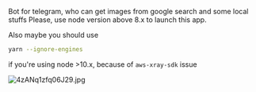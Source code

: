 Bot for telegram, who can get images from google search and some local stuffs
Please, use node version above 8.x to launch this app.

Also maybe you should use
```bash
yarn --ignore-engines
```

if you're using node >10.x, because of `aws-xray-sdk` issue

![4zANq1zfq06J29.jpg](https://bitbucket.org/repo/rzr4zd/images/2727664699-4zANq1zfq06J29.jpg)
